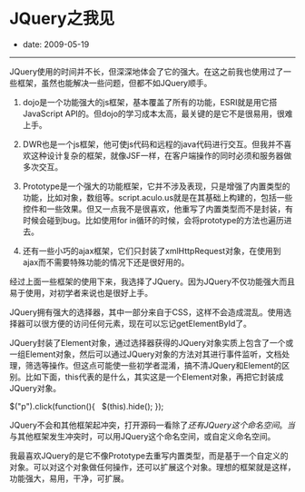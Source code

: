 # JQuery之我见

- date: 2009-05-19

--------------------------


JQuery使用的时间并不长，但深深地体会了它的强大。在这之前我也使用过了一些框架，虽然也能解决一些问题，但都不如JQuery顺手。




1. dojo是一个功能强大的js框架，基本覆盖了所有的功能，ESRI就是用它搭JavaScript API的。但dojo的学习成本太高，最关键的是它不是很易用，很难上手。


2. DWR也是一个js框架，他可使js代码和远程的java代码进行交互。但我并不喜欢这种设计复杂的框架，就像JSF一样，在客户端操作的同时必须和服务器做多次交互。


3. Prototype是一个强大的功能框架，它并不涉及表现，只是增强了内置类型的功能，比如对象，数组等。script.aculo.us就是在其基础上构建的，包括一些控件和一些效果。但又一点我不是很喜欢，他重写了内置类型而不是封装，有时候会碰到bug。比如使用for in循环的时候，会将prototype的方法也遍历进去。


4. 还有一些小巧的ajax框架，它们只封装了xmlHttpRequest对象，在使用到ajax而不需要特殊功能的情况下还是很好用的。


经过上面一些框架的使用下来，我选择了JQuery。因为JQuery不仅功能强大而且易于使用，对初学者来说也是很好上手。

JQuery拥有强大的选择器，其中一部分来自于CSS，这样不会造成混乱。使用选择器可以很方便的访问任何元素，现在可以忘记getElementById了。

JQuery封装了Element对象，通过选择器获得的JQuery对象实质上包含了一个或一组Element对象，然后可以通过JQuery对象的方法对其进行事件监听，文档处理，筛选等操作。但这点可能使一些初学者混淆，搞不清JQuery和Element的区别。比如下面，this代表的是什么，其实这是一个Element对象，再把它封装成JQuery对象。


$("p").click(function(){
  $(this).hide();
});


JQuery不会和其他框架起冲突，打开源码一看除了$还有JQuery这个命名空间。当$与其他框架发生冲突时，可以用JQuery这个命名空间，或自定义命名空间。

我最喜欢JQuery的是它不像Prototype去重写内置类型，而是基于一个自定义的对象。可以对这个对象做任何操作，还可以扩展这个对象。理想的框架就是这样，功能强大，易用，干净，可扩展。

